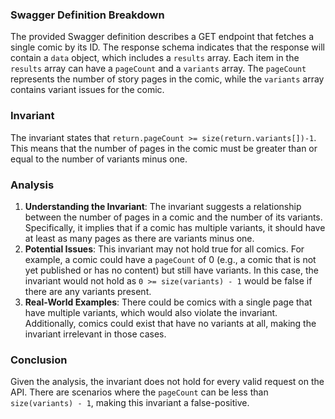 ### Swagger Definition Breakdown
The provided Swagger definition describes a GET endpoint that fetches a single comic by its ID. The response schema indicates that the response will contain a `data` object, which includes a `results` array. Each item in the `results` array can have a `pageCount` and a `variants` array. The `pageCount` represents the number of story pages in the comic, while the `variants` array contains variant issues for the comic.

### Invariant
The invariant states that `return.pageCount >= size(return.variants[])-1`. This means that the number of pages in the comic must be greater than or equal to the number of variants minus one.

### Analysis
1. **Understanding the Invariant**: The invariant suggests a relationship between the number of pages in a comic and the number of its variants. Specifically, it implies that if a comic has multiple variants, it should have at least as many pages as there are variants minus one.
2. **Potential Issues**: This invariant may not hold true for all comics. For example, a comic could have a `pageCount` of 0 (e.g., a comic that is not yet published or has no content) but still have variants. In this case, the invariant would not hold as `0 >= size(variants) - 1` would be false if there are any variants present.
3. **Real-World Examples**: There could be comics with a single page that have multiple variants, which would also violate the invariant. Additionally, comics could exist that have no variants at all, making the invariant irrelevant in those cases.

### Conclusion
Given the analysis, the invariant does not hold for every valid request on the API. There are scenarios where the `pageCount` can be less than `size(variants) - 1`, making this invariant a false-positive.

